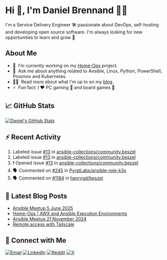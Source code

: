# Hi 👋, I'm Daniel Brennand 👨‍💻

I'm a Service Delivery Engineer 🛠 passionate about DevOps, self-hosting and developing open source software. I'm always looking for new opportunities to learn and grow 🌱

## About Me

- 🔭 &nbsp;I’m currently working on my [Home-Ops](https://github.com/dbrennand/home-ops) project.
- 💬 &nbsp;Ask me about anything related to Ansible, Linux, Python, PowerShell, Proxmox and Kubernetes.
- 👨‍💻 &nbsp;Read more about what I'm up to on my [blog](https://dbren.uk).
- ⚡ &nbsp;Fun fact: I ❤️ PC gaming 👾 and board games 🎲

## 📈 GitHub Stats

[![Daniel's GitHub Stats](https://github-readme-stats.vercel.app/api?username=dbrennand&show_icons=true&count_private=true&hide_border=true&theme=dark)](https://github.com/anuraghazra/github-readme-stats)

## ⚡ Recent Activity

<!--START_SECTION:activity-->
1.  Labeled issue [#13](https://github.com/ansible-collections/community.beszel/issues/13) in [ansible-collections/community.beszel](https://github.com/ansible-collections/community.beszel)
2.  Labeled issue [#13](https://github.com/ansible-collections/community.beszel/issues/13) in [ansible-collections/community.beszel](https://github.com/ansible-collections/community.beszel)
3. ❗ Opened issue [#13](https://github.com/ansible-collections/community.beszel/issues/13) in [ansible-collections/community.beszel](https://github.com/ansible-collections/community.beszel)
4. 🗣 Commented on [#245](https://github.com/PyratLabs/ansible-role-k3s/issues/245#issuecomment-3330088877) in [PyratLabs/ansible-role-k3s](https://github.com/PyratLabs/ansible-role-k3s)
5. 🗣 Commented on [#1184](https://github.com/henrygd/beszel/issues/1184#issuecomment-3322502781) in [henrygd/beszel](https://github.com/henrygd/beszel)
<!--END_SECTION:activity-->

## 📝 Latest Blog Posts

<!-- BLOG-POST-LIST:START -->
- [Ansible Meetup 5 June 2025](https://dbren.uk/blog/ansible-meetup-5-june/)
- [Home-Ops | AWX and Ansible Execution Environments](https://dbren.uk/blog/homeops-ansible-ee/)
- [Ansible Meetup 21 November 2024](https://dbren.uk/blog/ansible-meetup-21-november/)
- [Remote access with Tailscale](https://dbren.uk/blog/tailscale/)
<!-- BLOG-POST-LIST:END -->

## 💬 Connect with Me

[![Email](https://img.shields.io/badge/Email-D14836?style=flat&logo=gmail&logoColor=white)](mailto:contact@danielbrennand.com) [![LinkedIn](https://img.shields.io/badge/Linkedin-%230077B5.svg?style=flat&logo=linkedin&logoColor=white)](https://www.linkedin.com/in/dbrenuk) [![Reddit](https://img.shields.io/badge/Reddit-FF4500?style=flat&logo=reddit&logoColor=white)](https://www.reddit.com/user/dbrenuk) [![X](https://img.shields.io/badge/X-%23000000.svg?style=flat&logo=X&logoColor=white)](https://twitter.com/dbrenuk)
